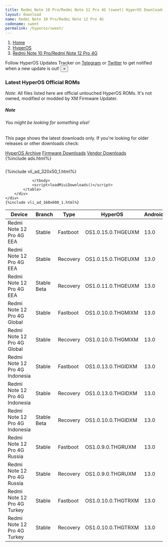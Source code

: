 ```yaml
---
title: Redmi Note 10 Pro/Redmi Note 12 Pro 4G (sweet) HyperOS Downloads
layout: download
name: Redmi Note 10 Pro/Redmi Note 12 Pro 4G
codename: sweet
permalink: /hyperos/sweet/
---
```

<nav aria-label="breadcrumb">
    <ol class="breadcrumb">
        <li class="breadcrumb-item"><a href="/">Home</a></li>
        <li class="breadcrumb-item"><a href="/hyperos/">HyperOS</a></li>
        <li class="breadcrumb-item active" aria-current="page"><a href="/hyperos/sweet/">Redmi Note 10 Pro/Redmi Note 12 Pro 4G</a></li>
    </ol>
</nav>
<div class="alert alert-primary alert-dismissible fade show" role="alert">
    Follow HyperOS Updates Tracker on <a href="https://t.me/MIUIUpdatesTracker" class="alert-link">Telegram</a>
     or <a href="https://twitter.com/MiFwUpdater" class="alert-link">Twitter</a> to get notified when a new update is out!
    <button type="button" class="close" data-dismiss="alert" aria-label="Close">
        <span aria-hidden="true">&times;</span>
    </button>
</div>

### Latest HyperOS Official ROMs
*Note*: All files listed here are official untouched HyperOS ROMs. It's not owned, modified or modded by XM Firmware Updater.
<div class="card">
  <div class="card-body">
    <h5 class="card-title">Note</h5>
    <h6 class="card-subtitle mb-2 text-muted">You might be looking for something else!</h6>
    <p class="card-text">This page shows the latest downloads only.
     If you're looking for older releases or other downloads check:</p>
    <a href="/archive/hyperos/sweet/" class="card-link">HyperOS Archive</a>
    <a href="/firmware/sweet/" class="card-link">Firmware Downloads</a>
    <a href="/vendor/sweet/" class="card-link">Vendor Downloads</a>
  </div>
</div>
{%include ads.html%}
<div class="row justify-content-center">
    <div class="col-10">
        <div class="table-responsive-md" style="margin-top: 25px;">
            {%include vli_ad_320x50_1.html%}
            <table id="miui" class="display dt-responsive nowrap compact table table-striped table-hover table-sm">
                <thead class="thead-dark">
                    <tr>
                        <th data-ref="device">Device</th>
                        <th data-ref="branch">Branch</th>
                        <th data-ref="type">Type</th>
                        <th data-ref="miui">HyperOS</th>
                        <th data-ref="android">Android</th>
                        <th data-ref="size">Size</th>
                        <th data-ref="size">Date</th>
                        <th data-ref="link">Link</th>
                    </tr>
                </thead>
                <tbody>
                <tr><td>Redmi Note 12 Pro 4G EEA</td><td>Stable</td><td>Fastboot</td><td>OS1.0.15.0.THGEUXM</td><td>13.0</td><td>6.3 GB</td><td>2024-11-04</td><td><a href="/hyperos/sweet/stable/OS1.0.15.0.THGEUXM/">Download</a></td></tr>
<tr><td>Redmi Note 12 Pro 4G EEA</td><td>Stable</td><td>Recovery</td><td>OS1.0.15.0.THGEUXM</td><td>13.0</td><td>4.1 GB</td><td>2024-11-09</td><td><a href="/hyperos/sweet/stable/OS1.0.15.0.THGEUXM/">Download</a></td></tr>
<tr><td>Redmi Note 12 Pro 4G EEA</td><td>Stable Beta</td><td>Recovery</td><td>OS1.0.11.0.THGEUXM</td><td>13.0</td><td>4.1 GB</td><td>2024-10-23</td><td><a href="/hyperos/sweet/stable beta/OS1.0.11.0.THGEUXM/">Download</a></td></tr>
<tr><td>Redmi Note 12 Pro 4G Global</td><td>Stable</td><td>Fastboot</td><td>OS1.0.10.0.THGMIXM</td><td>13.0</td><td>6.8 GB</td><td>2024-10-11</td><td><a href="/hyperos/sweet/stable/OS1.0.10.0.THGMIXM/">Download</a></td></tr>
<tr><td>Redmi Note 12 Pro 4G Global</td><td>Stable</td><td>Recovery</td><td>OS1.0.10.0.THGMIXM</td><td>13.0</td><td>4.1 GB</td><td>2024-10-23</td><td><a href="/hyperos/sweet/stable/OS1.0.10.0.THGMIXM/">Download</a></td></tr>
<tr><td>Redmi Note 12 Pro 4G Indonesia</td><td>Stable</td><td>Fastboot</td><td>OS1.0.13.0.THGIDXM</td><td>13.0</td><td>6.0 GB</td><td>2024-11-04</td><td><a href="/hyperos/sweet/stable/OS1.0.13.0.THGIDXM/">Download</a></td></tr>
<tr><td>Redmi Note 12 Pro 4G Indonesia</td><td>Stable</td><td>Recovery</td><td>OS1.0.13.0.THGIDXM</td><td>13.0</td><td>4.1 GB</td><td>2024-11-10</td><td><a href="/hyperos/sweet/stable/OS1.0.13.0.THGIDXM/">Download</a></td></tr>
<tr><td>Redmi Note 12 Pro 4G Indonesia</td><td>Stable Beta</td><td>Recovery</td><td>OS1.0.10.0.THGIDXM</td><td>13.0</td><td>4.1 GB</td><td>2024-10-23</td><td><a href="/hyperos/sweet/stable beta/OS1.0.10.0.THGIDXM/">Download</a></td></tr>
<tr><td>Redmi Note 12 Pro 4G Russia</td><td>Stable</td><td>Fastboot</td><td>OS1.0.9.0.THGRUXM</td><td>13.0</td><td>6.5 GB</td><td>2024-10-16</td><td><a href="/hyperos/sweet/stable/OS1.0.9.0.THGRUXM/">Download</a></td></tr>
<tr><td>Redmi Note 12 Pro 4G Russia</td><td>Stable</td><td>Recovery</td><td>OS1.0.9.0.THGRUXM</td><td>13.0</td><td>4.1 GB</td><td>2024-10-23</td><td><a href="/hyperos/sweet/stable/OS1.0.9.0.THGRUXM/">Download</a></td></tr>
<tr><td>Redmi Note 12 Pro 4G Turkey</td><td>Stable</td><td>Fastboot</td><td>OS1.0.10.0.THGTRXM</td><td>13.0</td><td>5.8 GB</td><td>2024-10-16</td><td><a href="/hyperos/sweet/stable/OS1.0.10.0.THGTRXM/">Download</a></td></tr>
<tr><td>Redmi Note 12 Pro 4G Turkey</td><td>Stable</td><td>Recovery</td><td>OS1.0.10.0.THGTRXM</td><td>13.0</td><td>4.1 GB</td><td>2024-10-23</td><td><a href="/hyperos/sweet/stable/OS1.0.10.0.THGTRXM/">Download</a></td></tr>

                </tbody>
                <script>loadMiuiDownloads()</script>
            </table>
        </div>
    </div>
    {%include vli_ad_160x600_1.html%}
</div>
